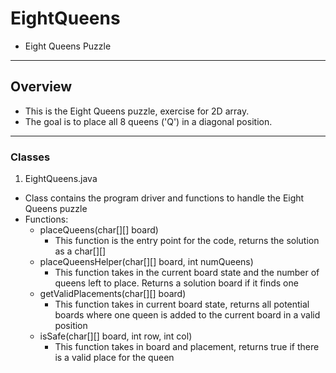 # EightQueens
* Eight Queens Puzzle

-------------------------------------------------------------------------------

## Overview
* This is the Eight Queens puzzle, exercise for 2D array.
* The goal is to place all 8 queens ('Q') in a diagonal position.

-------------------------------------------------------------------------------

### Classes
1. EightQueens.java
 * Class contains the program driver and functions to handle the Eight Queens puzzle
 * Functions:
   * placeQueens(char[][] board)
     * This function is the entry point for the code, returns the solution as a char[][]
   * placeQueensHelper(char[][] board, int numQueens)
     * This function takes in the current board state and the number of queens left to place. Returns a solution board if it finds one
   * getValidPlacements(char[][] board)
     * This function takes in current board state, returns all potential boards where one queen is added to the current board in a valid position
   * isSafe(char[][] board, int row, int col)
     * This function takes in board and placement, returns true if there is a valid place for the queen
